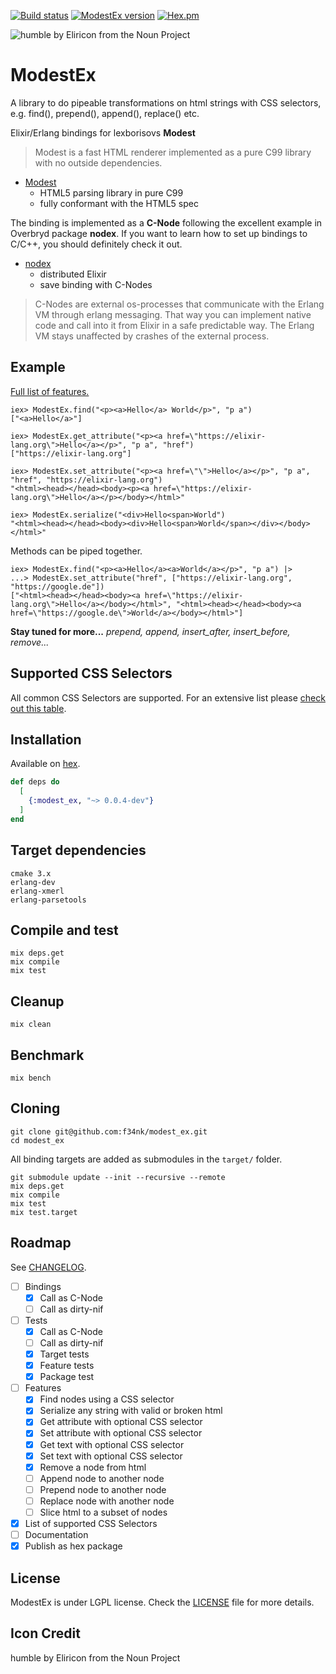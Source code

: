 [![Build status](https://travis-ci.org/f34nk/modest_ex.svg?branch=master)](https://travis-ci.org/f34nk/modest_ex)
[![ModestEx version](https://img.shields.io/hexpm/v/modest_ex.svg)](https://hex.pm/packages/modest_ex)
[![Hex.pm](https://img.shields.io/hexpm/dt/modest_ex.svg)](https://hex.pm/packages/modest_ex)

![humble by Eliricon from the Noun Project](https://github.com/f34nk/modest_ex/blob/master/modest_ex_icon.png)

# ModestEx

A library to do pipeable transformations on html strings with CSS selectors, e.g. find(), prepend(), append(), replace() etc.

Elixir/Erlang bindings for lexborisovs **Modest**

>Modest is a fast HTML renderer implemented as a pure C99 library with no outside dependencies.

- [Modest](https://github.com/lexborisov/Modest)
	- HTML5 parsing library in pure C99
	- fully conformant with the HTML5 spec

The binding is implemented as a **C-Node** following the excellent example in Overbryd package **nodex**. If you want to learn how to set up bindings to C/C++, you should definitely check it out.

- [nodex](https://github.com/Overbryd/nodex)
	- distributed Elixir
	- save binding with C-Nodes

>C-Nodes are external os-processes that communicate with the Erlang VM through erlang messaging. That way you can implement native code and call into it from Elixir in a safe predictable way. The Erlang VM stays unaffected by crashes of the external process.

## Example

[Full list of features.](https://github.com/f34nk/modest_ex/blob/master/FEATURES.md)

	iex> ModestEx.find("<p><a>Hello</a> World</p>", "p a")
	["<a>Hello</a>"]
	
	iex> ModestEx.get_attribute("<p><a href=\"https://elixir-lang.org\">Hello</a></p>", "p a", "href")
	["https://elixir-lang.org"]

	iex> ModestEx.set_attribute("<p><a href=\"\">Hello</a></p>", "p a", "href", "https://elixir-lang.org")
	"<html><head></head><body><p><a href=\"https://elixir-lang.org\">Hello</a></p></body></html>"

	iex> ModestEx.serialize("<div>Hello<span>World")
	"<html><head></head><body><div>Hello<span>World</span></div></body></html>"

Methods can be piped together.

	iex> ModestEx.find("<p><a>Hello</a><a>World</a></p>", "p a") |> 
	...> ModestEx.set_attribute("href", ["https://elixir-lang.org", "https://google.de"])
	["<html><head></head><body><a href=\"https://elixir-lang.org\">Hello</a></body></html>", "<html><head></head><body><a href=\"https://google.de\">World</a></body></html>"]

**Stay tuned for more...**
*prepend, append, insert_after, insert_before, remove...*

## Supported CSS Selectors

All common CSS Selectors are supported. For an extensive list please [check out this table](https://github.com/f34nk/modest_ex/blob/master/SELECTORS.md).

## Installation

Available on [hex](https://hex.pm/packages/modest_ex).

```elixir
def deps do
  [
    {:modest_ex, "~> 0.0.4-dev"}
  ]
end
```

## Target dependencies

	cmake 3.x
	erlang-dev
	erlang-xmerl
	erlang-parsetools
<!--
	libtool (GNU libtool) 2.x
	g++ version 5.x -->

## Compile and test

	mix deps.get
	mix compile
	mix test

## Cleanup

	mix clean

## Benchmark

	mix bench

## Cloning

	git clone git@github.com:f34nk/modest_ex.git
	cd modest_ex

All binding targets are added as submodules in the `target/` folder.

	git submodule update --init --recursive --remote
	mix deps.get
	mix compile
	mix test
	mix test.target
	
## Roadmap

See [CHANGELOG](https://github.com/f34nk/modest_ex/blob/master/CHANGELOG.md).

- [ ] Bindings
	- [x] Call as C-Node
	- [ ] Call as dirty-nif
- [ ] Tests
	- [x] Call as C-Node
	- [ ] Call as dirty-nif
	- [x] Target tests
	- [x] Feature tests
	- [x] Package test
- [ ] Features
	- [x] Find nodes using a CSS selector
	- [x] Serialize any string with valid or broken html
	- [x] Get attribute with optional CSS selector
	- [x] Set attribute with optional CSS selector
	- [x] Get text with optional CSS selector
	- [x] Set text with optional CSS selector
	- [x] Remove a node from html
	- [ ] Append node to another node
	- [ ] Prepend node to another node
	- [ ] Replace node with another node
	- [ ] Slice html to a subset of nodes
- [x] List of supported CSS Selectors
- [ ] Documentation
- [x] Publish as hex package

## License

ModestEx is under LGPL license. Check the [LICENSE](https://github.com/f34nk/modest_ex/blob/master/LICENSE) file for more details.


## Icon Credit

humble by Eliricon from the Noun Project